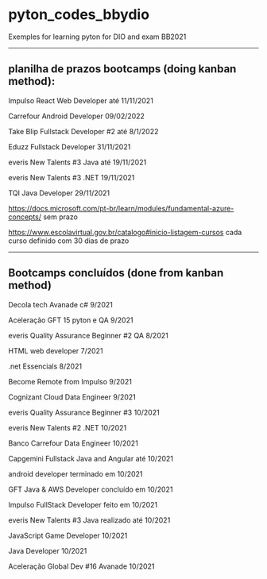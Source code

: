 # pyton_codes_bbydio
Exemples for learning pyton for DIO and exam BB2021


------------------------------------------------------------------
planilha de prazos bootcamps (doing kanban method):
------------------------------------------------------------------

Impulso React Web Developer até 11/11/2021

Carrefour Android Developer     09/02/2022

Take Blip Fullstack Developer #2 até 8/1/2022

Eduzz Fullstack Developer       31/11/2021

everis New Talents #3 Java até  19/11/2021

everis New Talents #3 .NET      19/11/2021

TQI Java Developer              29/11/2021

https://docs.microsoft.com/pt-br/learn/modules/fundamental-azure-concepts/ sem prazo

https://www.escolavirtual.gov.br/catalogo#inicio-listagem-cursos cada curso definido com 30 dias de prazo


------------------------------------------------------------
Bootcamps concluídos (done from kanban method)
------------------------------------------------------------

Decola tech Avanade c# 9/2021

Aceleração GFT 15 pyton e QA 9/2021

everis Quality Assurance Beginner #2 QA 8/2021

HTML web developer 7/2021

.net Essencials 8/2021

Become Remote from Impulso 9/2021

Cognizant Cloud Data Engineer 9/2021

everis Quality Assurance Beginner #3 10/2021

everis New Talents #2 .NET 10/2021

Banco Carrefour Data Engineer 10/2021

Capgemini Fullstack Java and Angular até 10/2021

android developer terminado em 10/2021

GFT Java & AWS Developer concluído em 10/2021

Impulso FullStack Developer feito em 10/2021

everis New Talents #3 Java realizado até 10/2021

JavaScript Game Developer       10/2021

Java Developer                  10/2021

Aceleração Global Dev #16 Avanade 10/2021


